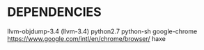 DEPENDENCIES
============

llvm-objdump-3.4 (llvm-3.4)
python2.7
python-sh
google-chrome https://www.google.com/intl/en/chrome/browser/
haxe
